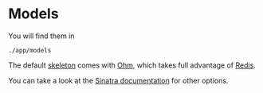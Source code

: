 Models
======

You will find them in

    ./app/models

The default [skeleton](/help/skeleton) comes with [Ohm](/help/ohm), which takes full advantage of [Redis](/help/redis).

You can take a look at the [Sinatra documentation](http://www.sinatrarb.com/book.html#models) for other options.
